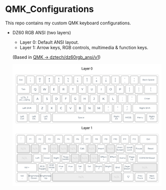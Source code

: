 # QMK_Configurations
This repo contains my custom QMK keyboard configurations.

* DZ60 RGB ANSI (two layers)
  - Layer 0: Default ANSI layout.
  - Layer 1: Arrow keys, RGB controls, multimedia & function keys.

  (Based in [QMK -> dztech/dz60rgb_ansi/v1](https://config.qmk.fm/#/dztech/dz60rgb_ansi/v1/LAYOUT_60_ansi))

  ![DZ60RGBANSI](DZ60_RGB_ANSI/dz60rgb_layout.png "DZ60RGBANSI")